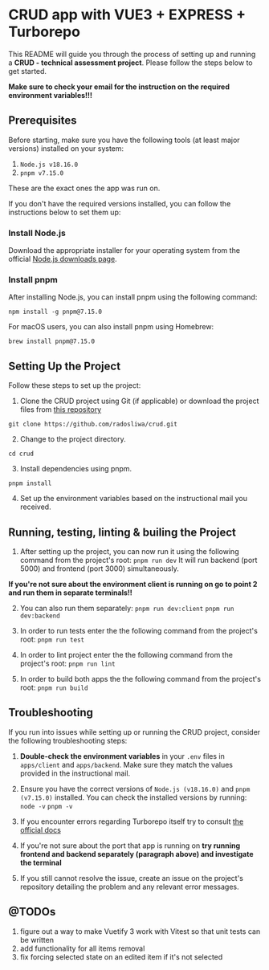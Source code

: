 
#   CRUD app with VUE3 + EXPRESS + Turborepo

This README will guide you through the process of setting up and running a **CRUD - technical assessment project**. Please follow the steps below to get started. 

**Make sure to check your email for the instruction on the required environment variables!!!**

## Prerequisites

Before starting, make sure you have the following tools (at least major versions) installed on your system:

1.  `Node.js v18.16.0`
2.  `pnpm v7.15.0`

These are the exact ones the app was run on.

If you don't have the required versions installed, you can follow the instructions below to set them up:

### Install Node.js

Download the appropriate installer for your operating system from the official [Node.js downloads page](https://nodejs.org/en/download/).

### Install pnpm

After installing Node.js, you can install pnpm using the following command:

`npm install -g pnpm@7.15.0` 

For macOS users, you can also install pnpm using Homebrew:

`brew install pnpm@7.15.0` 

## Setting Up the Project

Follow these steps to set up the project:

1.  Clone the CRUD project using Git (if applicable) or download the project files from [this repository](https://github.com/radosliwa/crud)

`git clone https://github.com/radosliwa/crud.git ` 

2.  Change to the project directory.

`cd crud` 

3.  Install dependencies using pnpm.

`pnpm install` 

4.  Set up the environment variables based on the instructional mail you received. 

## Running, testing, linting & builing the Project

1. After setting up the project, you can now run it using the following command from the project's root:
`pnpm run dev` 
It will run backend  (port 5000) and frontend (port 3000) simultaneously. 

**If you're not sure about the environment client is running on go to point 2 and run them in separate terminals!!**

2. You can also run them separately:
`pnpm run dev:client`
`pnpm run dev:backend` 

3. In order to run tests enter the the following command from the project's root:
`pnpm run test`

4. In order to lint project enter the the following command from the project's root:
`pnpm run lint`

5. In order to build both apps the the following command from the project's root:
`pnpm run build`

## Troubleshooting

If you run into issues while setting up or running the CRUD project, consider the following troubleshooting steps:

1.  **Double-check the environment variables** in your `.env` files in `apps/client` and `apps/backend`. Make sure they match the values provided in the instructional mail.
    
2.  Ensure you have the correct versions of `Node.js (v18.16.0)` and `pnpm (v7.15.0)` installed. You can check the installed versions by running:
`node -v`
`pnpm -v` 
3.  If you encounter errors regarding Turborepo itself try to consult [the official docs](https://turbo.build/repo/docs/troubleshooting)
4. If you're not sure about the port that app is running on **try running frontend and backend separately (paragraph above) and investigate the terminal**
5.  If you still cannot resolve the issue, create an issue on the project's repository detailing the problem and any relevant error messages.

## @TODOs
1. figure out a way to make Vuetify 3 work with Vitest so that unit tests can be written
2. add functionality for all items removal
3. fix forcing selected state on an edited item if it's not selected